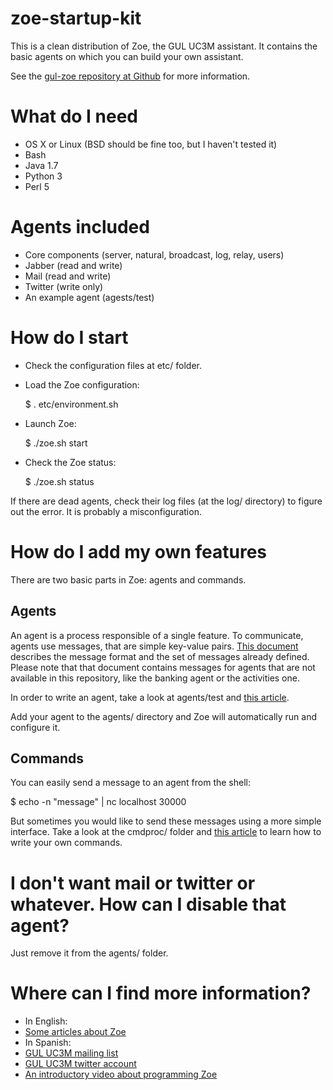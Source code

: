 # zoe-startup-kit

This is a clean distribution of Zoe, the GUL UC3M assistant. It contains the 
basic agents on which you can build your own assistant.

See the [gul-zoe repository at Github](https://github.com/guluc3m/gul-zoe) for more information.


# What do I need

- OS X or Linux (BSD should be fine too, but I haven't tested it)
- Bash
- Java 1.7
- Python 3
- Perl 5


# Agents included

- Core components (server, natural, broadcast, log, relay, users)
- Jabber (read and write)
- Mail (read and write)
- Twitter (write only)
- An example agent (agests/test)



# How do I start

- Check the configuration files at etc/ folder.
- Load the Zoe configuration:

  $ . etc/environment.sh

- Launch Zoe:

  $ ./zoe.sh start

- Check the Zoe status:

  $ ./zoe.sh status

If there are dead agents, check their log files (at the log/ directory) to figure out the error. It is probably a misconfiguration. 



# How do I add my own features

There are two basic parts in Zoe: agents and commands. 

## Agents

An agent is a process responsible of a single feature. To communicate, agents use messages, that are simple key-value pairs. 
[This document](https://github.com/guluc3m/gul-zoe/blob/master/doc/messages.html) describes the message format and the set of messages
already defined. Please note that that document contains messages for agents that are not available in this repository, like the banking
agent or the activities one.

In order to write an agent, take a look at agents/test and [this article](http://voiser.org/post/69721172250/introducing-zoe-deco).

Add your agent to the agents/ directory and Zoe will automatically run and configure it.

## Commands

You can easily send a message to an agent from the shell:

  $ echo -n "message" | nc localhost 30000
  
But sometimes you would like to send these messages using a more simple interface. Take a look at the cmdproc/ folder 
and [this article](http://voiser.org/post/71342980952/zoe-commands) to learn how to write your own commands.


# I don't want mail or twitter or whatever. How can I disable that agent?

Just remove it from the agents/ folder.


# Where can I find more information?

- In English:
 - [Some articles about Zoe](http://voiser.org/)
- In Spanish:
 - [GUL UC3M mailing list](https://gul.uc3m.es/mailman/listinfo/gul)
 - [GUL UC3M twitter account](https://twitter.com/guluc3m)
 - [An introductory video about programming Zoe](https://www.youtube.com/watch?v=3ApdZpXHGns)
